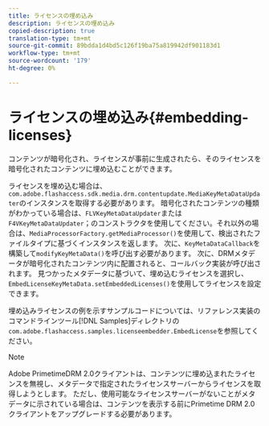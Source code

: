 ```yaml
---
title: ライセンスの埋め込み
description: ライセンスの埋め込み
copied-description: true
translation-type: tm+mt
source-git-commit: 89bdda1d4bd5c126f19ba75a819942df901183d1
workflow-type: tm+mt
source-wordcount: '179'
ht-degree: 0%

---
```



# ライセンスの埋め込み{#embedding-licenses}

コンテンツが暗号化され、ライセンスが事前に生成されたら、そのライセンスを暗号化されたコンテンツに埋め込むことができます。

ライセンスを埋め込む場合は、`com.adobe.flashaccess.sdk.media.drm.contentupdate.MediaKeyMetaDataUpdater`のインスタンスを取得する必要があります。 暗号化されたコンテンツの種類がわかっている場合は、`FLVKeyMetaDataUpdater`または`F4VKeyMetaDataUpdater`；のコンストラクタを使用してください。それ以外の場合は、`MediaProcessorFactory.getMediaProcessor()`を使用して、検出されたファイルタイプに基づくインスタンスを返します。 次に、`KeyMetaDataCallback`を構築して`modifyKeyMetaData()`を呼び出す必要があります。 次に、DRMメタデータが暗号化されたコンテンツ内に配置されると、コールバック実装が呼び出されます。 見つかったメタデータに基づいて、埋め込むライセンスを選択し、`EmbedLicenseKeyMetaData.setEmbeddedLicenses()`を使用してライセンスを設定できます。

埋め込みライセンスの例を示すサンプルコードについては、リファレンス実装のコマンドラインツール[!DNL Samples]ディレクトリの`com.adobe.flashaccess.samples.licenseembedder.EmbedLicense`を参照してください。

>[!NOTE]
>
>Adobe PrimetimeDRM 2.0クライアントは、コンテンツに埋め込まれたライセンスを無視し、メタデータで指定されたライセンスサーバーからライセンスを取得しようとします。 ただし、使用可能なライセンスサーバーがないことがメタデータに示されている場合は、コンテンツを表示する前にPrimetime DRM 2.0クライアントをアップグレードする必要があります。

